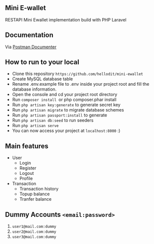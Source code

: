 ## Mini E-wallet
RESTAPI Mini Ewallet implementation build with PHP Laravel 

## Documentation 
Via [Postman Documenter](https://documenter.getpostman.com/view/4080490/T17J7mKo?version=latest)

## How to run to your local
- Clone this repository `https://github.com/hellodit/mini-ewallet`
- Create MySQL database table
- Rename .env.example file to .env inside your project root and fill the database information.
- Open the console and cd your project root directory
- Run `composer install `or php composer.phar install
- Run `php artisan key:generate` to generate secret key
- Run `php artisan migrate` to migrate database schemes
- Run `php artisan passport:install` to generate 
- Run `php artisan db:seed` to run seeders
- Run `php artisan serve`
- You can now access your project at `localhost:8000` :)

## Main features 
- User
  - Login
  - Register 
  - Logout 
  - Profile 
- Transaction
  - Transaction history 
  - Topup balance 
  - Tranfer balance 

## Dummy Accounts `<email:password>` 
1. `user1@mail.com:dummy`
2. `user2@mail.com:dummy`
3. `user3@mail.com:dummy`